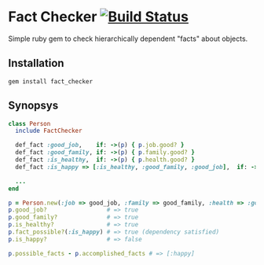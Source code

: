 # Fact Checker [![Build Status](https://secure.travis-ci.org/alexis/fact_checker.png?branch=master)](http://travis-ci.org/alexis/fact_checker)

  Simple ruby gem to check hierarchically dependent "facts" about objects.

## Installation

    gem install fact_checker

## Synopsys

``` ruby
class Person
  include FactChecker

  def_fact :good_job,    if: ->(p) { p.job.good? }
  def_fact :good_family, if: ->(p) { p.family.good? }
  def_fact :is_healthy,  if: ->(p) { p.health.good? }
  def_fact :is_happy => [:is_healthy, :good_family, :good_job],  if: ->(p) { ! p.too_clever? }

  ...
end

p = Person.new(:job => good_job, :family => good_family, :health => :good, :intellect => :too_clever)
p.good_job?                 # => true
p.good_family?              # => true
p.is_healthy?               # => true
p.fact_possible?(:is_happy) # => true (dependency satisfied)
p.is_happy?                 # => false

p.possible_facts - p.accomplished_facts # => [:happy]
```
